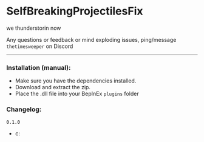# SelfBreakingProjectilesFix
we thunderstorin now

Any questions or feedback or mind exploding issues, ping/message `thetimesweeper` on Discord
___

### Installation (manual):
- Make sure you have the dependencies installed.
- Download and extract the zip.
- Place the .dll file into your BepInEx `plugins` folder

### Changelog:

`0.1.0`
 - c: